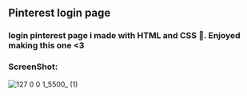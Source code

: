 ## Pinterest login page
### login pinterest page i made with HTML and CSS 🌼. Enjoyed making this one <3


### ScreenShot:

![127 0 0 1_5500_ (1)](https://user-images.githubusercontent.com/88250548/189541628-180ac376-1c0f-477f-9083-d31bb16c2f37.png)
